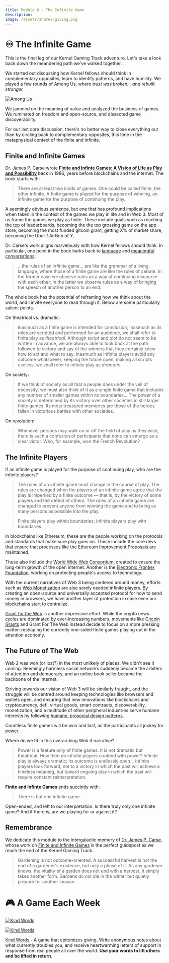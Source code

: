 ```yaml
---
title: Module 6 - The Infinite Game
description: 
image: /assets/shares/giving.png
---
```


# ♾ The Infinite Game

This is the final leg of our Kernel Gaming Track adventure. Let's take a look back down the meandering path we've walked together. 

We started out discussing how Kernel fellows should think in complementary opposites, learn to identify patterns, and have humility. We played a few rounds of Among Us, where *trust was broken... and rebuilt stronger.* 

<img src="../img/amongus.jpg" class="center-img" alt="Among Us" />

We jammed on the meaning of value and analyzed the business of games. We ruminated on freedom and open-source, and dissected game discoverability.

For our last core discussion, there's no better way to close everything out than by circling back to complementary opposites, this time in the metaphysical context of the finite and infinite.

## Finite and Infinite Games

Dr. James P. Carse wrote [**Finite and Infinte Games: A Vision of Life as Play and Possibility**](../crafted/#finite-and-infinite-games-by-james-carse) back in 1986, years before blockchains and the internet. The book starts with:

> There are at least two kinds of games. One could be called finite, the other infinite. A finite game is played for the purpose of winning, an infinite game for the purpose of continuing the play.

A seemingly obvious sentence, but one that has profound implications when taken in the context of the games we play in life and in Web 3. Most of us frame the games we play as finite. These include goals such as reaching the top of leaderboards, becoming the the top grossing game on the app store, becoming the most funded gitcoin grant, getting X% of market share, becoming the Uber / AirBnb of Y.

Dr. Carse's work aligns marvelously with how Kernel fellows should think. In particular, one point in the book harks back to [language](../../../module-7/no-paradigm) and [meaningful conversations](../../../conversation):

> ...the rules of an infinite game... are like the grammar of a living language, where those of a finite game are like the rules of debate. In the former case we observe rules as a way of continuing discourse with each other; in the latter we observe rules as a way of bringing the speech of another person to an end.

The whole book has the potential of reframing how we think about the world, and I invite everyone to read through it. Below are some particularly salient points.

On theatrical vs. dramatic:

> Inasmuch as a finite game is intended for conclusion, inasmuch as its roles are scripted and performed for an audience, we shall refer to finite play as *theatrical*. Although script and plot do not seem to be written in advance, we are always able to look back at the path followed to victory and say of the winners that they certainly knew how to act and what to say. Inasmuch as infinite players avoid any outcome whatsoever, keeping the future open, making all scripts useless, we shall refer to infinite play as *dramatic*.

On society:

> If we think of society as all that a people does under the veil of necessity, we must also think of it as a single finite game that includes any number of smaller games within its boundaries... The power of a society is determined by its victory over other societies in still larger finite games. Its most treasured memories are those of the heroes fallen in victorious battles with other societies.

On revolution:

> Whenever persons may walk on or off the field of play as they wish, there is such a confusion of participants that none can emerge as a clear victor. Who, for example, won the French Revolution?

## The Infinite Players 

If an infinite game is played for the purpose of continuing play, who are the infinite players? 

> The rules of an infinite game must change in the course of play. The rules are changed when the players of an infinite game agree that the play is imperiled by a finite outcome — that is, by the victory of some players and the defeat of others. The rules of an infinite game are changed to prevent anyone from winning the game and to bring as many persons as possible into the play.

> Finite players play within boundaries; infinite players play with boundaries.

In blockchains like Ethereum, these are the people working on the protocols and standards that make sure play goes on. These include the core devs that ensure that processes like the [Ethereum Improvement Proposals](../crafted/#ethereum-improvement-proposals) are maintained.

These also include the [World Wide Web Consortium](https://www.w3.org/), created to ensure the long-term growth of the open internet. Another is the [Electronic Frontier Foundation](https://www.eff.org/), working on protecting people's access to technology.

With the current narratives of Web 3 being centered around money, efforts such as [Web Monetization](../crafted/#web-monetization) are also sorely needed infinite players. By creating an open-source and universally accepted protocol for how to send money in browsers, we have another layer of protection in case even our blockchains start to centralize. 

[Grant for the Web](../curated/#grant-for-the-web) is another impressive effort. While the crypto news cycles are dominated by ever-increasing numbers, movements like [Gitcoin Grants](../../module-5/crafted/#gitcoin-grants) and Grant For The Web instead decide to focus on a more pressing matter: reshaping the currently one-sided finite games playing out in the attention economy.

## The Future of The Web

Web 2 was won (or lost?) in the most unlikely of places. We didn't see it coming. Seemingly harmless social networks suddenly became the arbiters of attention and democracy, and an online book seller became the backbone of the internet. 

Striving towards our vision of Web 3 will be similarly fraught, and the struggle will be centred around keeping technologies like browsers and wallets open, and ensuring that new innovations like blockchains and cryptocurrency, defi, virtual goods, smart contracts, discoverability, monetization, and a multitude of other peripheral industries serve humane interests by following [humane, prosocial design patterns](../../../module-5/prosocial-value).

Countless finite games will be won and lost, as the participants all jockey for power. 

Where do we fit in this overarching Web 3 narrative? 

> Power is a feature only of finite games. It is not dramatic but theatrical. How then do infinite players contend with power? Infinite play is always dramatic; its outcome is endlessly open... Infinite players look forward, not to a victory in which the past will achieve a timeless meaning, but toward ongoing play in which the past will require constant reinterpretation.

**Finite and Infinte Games** ends succintly with:

> There is but one infinite game.

Open-ended, and left to our interpretation. Is there truly only one infinite game? And if there is, are we playing for or against it?

## Remembrance

We dedicate this module to the intergalactic memory of [Dr. James P. Carse](https://web.archive.org/web/20201031025635/https://www.legacy.com/obituaries/recorder/obituary.aspx?pid=196925994), whose work on [Finite and Infinite Games](../crafted/#finite-and-infinite-games-by-james-carse) is the perfect guidepost as we reach the end of the Kernel Gaming Track.

 > Gardening is not outcome-oriented. A successful harvest is not the end of a gardener's existence, but only a phase of it. As any gardener knows, the vitality of a garden does not end with a harvest. It simply takes another form. Gardens do not die in the winter but quietly prepare for another season.

# 🎮 A Game Each Week

<a target="_blank" rel="noopener noreferrer" href="https://store.steampowered.com/app/1070710/Kind_Words_lo_fi_chill_beats_to_write_to/"><img src="../img/ScrollingRequests.gif" class="center-img" alt="Kind Words" /></a>

<a target="_blank" rel="noopener noreferrer" href="https://store.steampowered.com/app/1070710/Kind_Words_lo_fi_chill_beats_to_write_to/"><img src="../img/WriteLetter.gif" class="center-img" alt="Kind Words" /></a>


<a target="_blank" rel="noopener noreferrer" href="https://store.steampowered.com/app/1070710/Kind_Words_lo_fi_chill_beats_to_write_to/">Kind Words </a> - A game that epitomizes giving. Write anonymous notes about what currently troubles you, and receive heartwarming letters of support in response from real people all over the world. **Use your words to lift others and be lifted in return.**